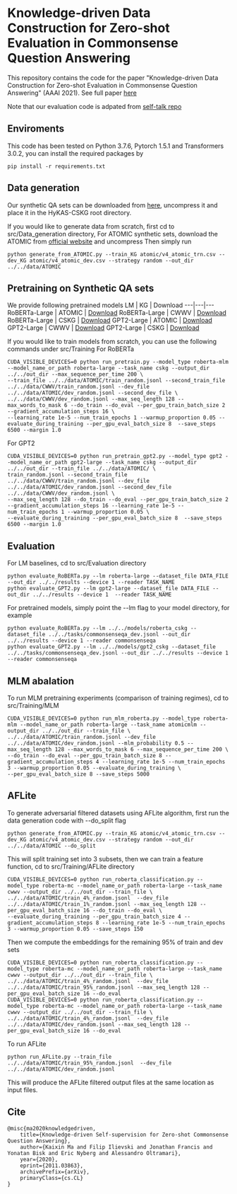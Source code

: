 # Knowledge-driven Data Construction for Zero-shot Evaluation in Commonsense Question Answering
This repository contains the code for the paper "Knowledge-driven Data Construction for Zero-shot Evaluation in Commonsense Question Answering" (AAAI 2021). See full paper [here](https://arxiv.org/abs/2011.03863)

Note that our evaluation code is adpated from [self-talk repo](https://github.com/vered1986/self_talk)

## Enviroments
This code has been tested on Python 3.7.6, Pytorch 1.5.1 and Transformers 3.0.2, you can install the required packages by 
```
pip install -r requirements.txt
```

## Data generation
Our synthetic QA sets can be downloaded from [here](https://drive.google.com/file/d/1qp2Exh88m1LT8iyDvt8TOAXhGdHQhP2B/view?usp=sharing), uncompress it and place it in the HyKAS-CSKG root directory.

If you would like to generate data from scratch, first cd to src/Data_generation directory,
For ATOMIC synthetic sets, download the ATOMIC from [official website](https://homes.cs.washington.edu/~msap/atomic/) and uncompress
Then simply run
```
python generate_from_ATOMIC.py --train_KG atomic/v4_atomic_trn.csv --dev_KG atomic/v4_atomic_dev.csv --strategy random --out_dir ../../data/ATOMIC  
```

## Pretraining on Synthetic QA sets
We provide following pretrained models 
LM | KG | Download
---|---|---
RoBERTa-Large | ATOMIC | [Download](https://drive.google.com/file/d/1oTYV5YZRlXtMSZW9_pTjyMn6o8yrPU2N/view?usp=sharing)
RoBERTa-Large | CWWV | [Download](https://drive.google.com/file/d/1Ot-x3WJoFWYUTyyDSMeG2CrKDmCTggxM/view?usp=sharing)
RoBERTa-Large | CSKG | [Download](https://drive.google.com/file/d/1nfWtIfrQk4REp7oGUyyn1ShT7aEvMI9E/view?usp=sharing)
GPT2-Large | ATOMIC | [Download](https://drive.google.com/file/d/1lENyTTBogmRIK_M7cu_uxeD8AiWBo7Ko/view?usp=sharing)
GPT2-Large | CWWV | [Download](https://drive.google.com/file/d/1dnqdW-5d6tULZfDaejViVrjuNx-nY8sP/view?usp=sharing)
GPT2-Large | CSKG | [Download](https://drive.google.com/file/d/1VUBAxtyKElmbNTxSkIdPjR88PkEjbc-2/view?usp=sharing)

If you would like to train models from scratch, you can use the following commands under src/Training
For RoBERTa
```
CUDA_VISIBLE_DEVICES=0 python run_pretrain.py --model_type roberta-mlm --model_name_or_path roberta-large --task_name cskg --output_dir ../../out_dir --max_sequence_per_time 200 \
--train_file ../../data/ATOMIC/train_random.jsonl --second_train_file ../../data/CWWV/train_random.jsonl --dev_file ../../data/ATOMIC/dev_random.jsonl --second_dev_file \
../../data/CWWV/dev_random.jsonl --max_seq_length 128 --max_words_to_mask 6 --do_train --do_eval --per_gpu_train_batch_size 2 --gradient_accumulation_steps 16 \
--learning_rate 1e-5 --num_train_epochs 1 --warmup_proportion 0.05 --evaluate_during_training --per_gpu_eval_batch_size 8  --save_steps 6500 --margin 1.0
```
For GPT2 
```
CUDA_VISIBLE_DEVICES=0 python run_pretrain_gpt2.py --model_type gpt2 --model_name_or_path gpt2-large --task_name cskg --output_dir ../../out_dir --train_file ../../data/ATOMIC/ \
train_random.jsonl --second_train_file ../../data/CWWV/train_random.jsonl --dev_file ../../data/ATOMIC/dev_random.jsonl --second_dev_file ../../data/CWWV/dev_random.jsonl \
--max_seq_length 128 --do_train --do_eval --per_gpu_train_batch_size 2 --gradient_accumulation_steps 16 --learning_rate 1e-5 --num_train_epochs 1 --warmup_proportion 0.05 \
--evaluate_during_training --per_gpu_eval_batch_size 8  --save_steps 6500 --margin 1.0
```

## Evaluation
For LM baselines, cd to src/Evaluation directory
```
python evaluate_RoBERTa.py --lm roberta-large --dataset_file DATA_FILE --out_dir ../../results --device 1 --reader TASK_NAME
python evaluate_GPT2.py --lm gpt2-large --dataset_file DATA_FILE --out_dir ../../results --device 1  --reader TASK_NAME
```
For pretrained models, simply point the --lm flag to your model directory, for example 
```
python evaluate_RoBERTa.py --lm ../../models/roberta_cskg --dataset_file ../../tasks/commonsenseqa_dev.jsonl --out_dir ../../results --device 1 --reader commonsenseqa
python evaluate_GPT2.py --lm ../../models/gpt2_cskg --dataset_file ../../tasks/commonsenseqa_dev.jsonl --out_dir ../../results --device 1  --reader commonsenseqa
```

## MLM abalation
To run MLM pretraining experiments (comparison of training regimes), cd to src/Training/MLM 
```
CUDA_VISIBLE_DEVICES=0 python run_mlm_roberta.py --model_type roberta-mlm --model_name_or_path roberta-large --task_name atomicmlm --output_dir ../../out_dir --train_file \
../../data/ATOMIC/train_random.jsonl --dev_file ../../data/ATOMIC/dev_random.jsonl --mlm_probability 0.5 --max_seq_length 128 --max_words_to_mask 6 --max_sequence_per_time 200 \
--do_train --do_eval --per_gpu_train_batch_size 8 --gradient_accumulation_steps 4 --learning_rate 1e-5 --num_train_epochs 3 --warmup_proportion 0.05 --evaluate_during_training \
--per_gpu_eval_batch_size 8 --save_steps 5000
```

## AFLite
To generate adversarial filtered datasets using AFLite algorithm, first run the data generation code with --do_split flag 
```
python generate_from_ATOMIC.py --train_KG atomic/v4_atomic_trn.csv --dev_KG atomic/v4_atomic_dev.csv --strategy random --out_dir ../../data/ATOMIC --do_split 
```
This will split training set into 3 subsets, then we can train a feature function, cd to src/Training/AFLite directory
```
CUDA_VISIBLE_DEVICES=0 python run_roberta_classification.py --model_type roberta-mc --model_name_or_path roberta-large --task_name cwwv --output_dir ../../out_dir --train_file \
../../data/ATOMIC/train_4%_random.jsonl  --dev_file ../../data/ATOMIC/train_1%_random.jsonl --max_seq_length 128 --per_gpu_eval_batch_size 16 --do_train --do_eval \
--evaluate_during_training --per_gpu_train_batch_size 4 --gradient_accumulation_steps 8 --learning_rate 1e-5 --num_train_epochs 3 --warmup_proportion 0.05 --save_steps 150 
```
Then we compute the embeddings for the remaining 95% of train and dev sets 
```
CUDA_VISIBLE_DEVICES=0 python run_roberta_classification.py --model_type roberta-mc --model_name_or_path roberta-large --task_name cwwv --output_dir ../../out_dir --train_file \
../../data/ATOMIC/train_4%_random.jsonl  --dev_file ../../data/ATOMIC/train_95%_random.jsonl --max_seq_length 128 --per_gpu_eval_batch_size 16 --do_eval
CUDA_VISIBLE_DEVICES=0 python run_roberta_classification.py --model_type roberta-mc --model_name_or_path roberta-large --task_name cwwv --output_dir ../../out_dir --train_file \
../../data/ATOMIC/train_4%_random.jsonl  --dev_file ../../data/ATOMIC/dev_random.jsonl --max_seq_length 128 --per_gpu_eval_batch_size 16 --do_eval
```
To run AFLite 
```
python run_AFLite.py --train_file ../../data/ATOMIC/train_95%_random.jsonl  --dev_file ../../data/ATOMIC/dev_random.jsonl 
```
This will produce the AFLite filtered output files at the same location as input files.

## Cite 
```
@misc{ma2020knowledgedriven,
    title={Knowledge-driven Self-supervision for Zero-shot Commonsense Question Answering},
    author={Kaixin Ma and Filip Ilievski and Jonathan Francis and Yonatan Bisk and Eric Nyberg and Alessandro Oltramari},
    year={2020},
    eprint={2011.03863},
    archivePrefix={arXiv},
    primaryClass={cs.CL}
}
```
